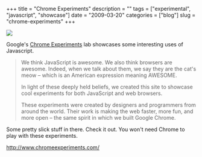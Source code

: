 +++
title = "Chrome Experiments"
description = ""
tags = ["experimental", "javascript", "showcase"]
date = "2009-03-20"
categories = ["blog"]
slug = "chrome-experiments"
+++



  <div class="notebook-screenshot"><a href="http://www.chromeexperiments.com/"><img id='bluga-thumbnail-1543' class='bluga-thumbnail large' src='http://media.konigi.com/bluga/
wt49c3a3c0b4f35.jpg'/></a></div><p>Google's <a href="http://www.chromeexperiments.com/">Chrome Experiments</a> lab showcases some interesting uses of Javascript. </p>
<blockquote><p>We think JavaScript is awesome. We also think browsers are awesome. Indeed, when we talk about them, we say they are the cat's meow – which is an American expression meaning AWESOME.</p>
<p>In light of these deeply held beliefs, we created this site to showcase cool experiments for both JavaScript and web browsers.</p>
<p>These experiments were created by designers and programmers from around the world. Their work is making the web faster, more fun, and more open – the same spirit in which we built Google Chrome.</p></blockquote>
<p>Some pretty slick stuff in there. Check it out. You won't need Chrome to play with these experiments.</p>
    
  <a href="http://www.chromeexperiments.com/">http://www.chromeexperiments.com/</a>

